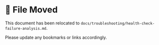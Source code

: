 # 📄 File Moved

This document has been relocated to `docs/troubleshooting/health-check-failure-analysis.md`.

Please update any bookmarks or links accordingly. 